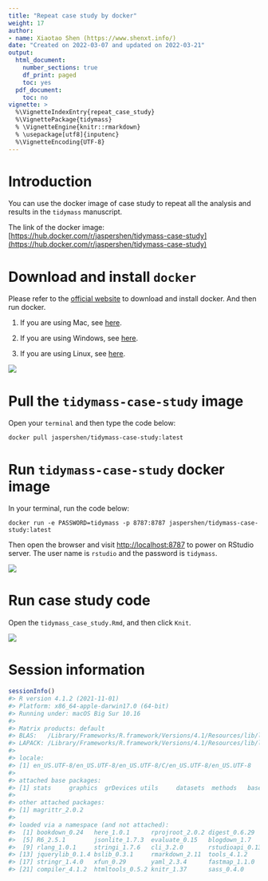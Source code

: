 ```yaml
---
title: "Repeat case study by docker"
weight: 17
author:
- name: Xiaotao Shen (https://www.shenxt.info/)
date: "Created on 2022-03-07 and updated on 2022-03-21"
output:
  html_document:
    number_sections: true
    df_print: paged
    toc: yes
  pdf_document:
    toc: no
vignette: >
  %\VignetteIndexEntry{repeat_case_study}
  %\VignettePackage{tidymass}
  % \VignetteEngine{knitr::rmarkdown}
  % \usepackage[utf8]{inputenc}
  %\VignetteEncoding{UTF-8}
---
```




# Introduction

You can use the docker image of case study to repeat all the analysis and results in the `tidymass` manuscript.

The link of the docker image: [https://hub.docker.com/r/jaspershen/tidymass-case-study](https://hub.docker.com/r/jaspershen/tidymass-case-study) 

# Download and install `docker`

Please refer to the [official website](https://www.docker.com/get-started) to download and install docker. And then run docker.

1. If you are using Mac, see [here](https://docs.docker.com/desktop/mac/install/).

2. If you are using Windows, see [here](https://docs.docker.com/desktop/windows/install/).

3. If you are using Linux, see [here](https://docs.docker.com/engine/install/ubuntu/).

![](figures/fig2.png)

# Pull the `tidymass-case-study` image

Open your `terminal` and then type the code below:

```
docker pull jaspershen/tidymass-case-study:latest
```

# Run `tidymass-case-study` docker image

In your terminal, run the code below:

```
docker run -e PASSWORD=tidymass -p 8787:8787 jaspershen/tidymass-case-study:latest
```

Then open the browser and visit <http://localhost:8787> to power on RStudio server. The user name is `rstudio` and the password is `tidymass`.

![](figures/fig1.png)

# Run case study code

Open the `tidymass_case_study.Rmd`, and then click `Knit`.

![](figures/repeat_case_study.gif)

# Session information


```r
sessionInfo()
#> R version 4.1.2 (2021-11-01)
#> Platform: x86_64-apple-darwin17.0 (64-bit)
#> Running under: macOS Big Sur 10.16
#> 
#> Matrix products: default
#> BLAS:   /Library/Frameworks/R.framework/Versions/4.1/Resources/lib/libRblas.0.dylib
#> LAPACK: /Library/Frameworks/R.framework/Versions/4.1/Resources/lib/libRlapack.dylib
#> 
#> locale:
#> [1] en_US.UTF-8/en_US.UTF-8/en_US.UTF-8/C/en_US.UTF-8/en_US.UTF-8
#> 
#> attached base packages:
#> [1] stats     graphics  grDevices utils     datasets  methods   base     
#> 
#> other attached packages:
#> [1] magrittr_2.0.2
#> 
#> loaded via a namespace (and not attached):
#>  [1] bookdown_0.24   here_1.0.1      rprojroot_2.0.2 digest_0.6.29  
#>  [5] R6_2.5.1        jsonlite_1.7.3  evaluate_0.15   blogdown_1.7   
#>  [9] rlang_1.0.1     stringi_1.7.6   cli_3.2.0       rstudioapi_0.13
#> [13] jquerylib_0.1.4 bslib_0.3.1     rmarkdown_2.11  tools_4.1.2    
#> [17] stringr_1.4.0   xfun_0.29       yaml_2.3.4      fastmap_1.1.0  
#> [21] compiler_4.1.2  htmltools_0.5.2 knitr_1.37      sass_0.4.0
```
